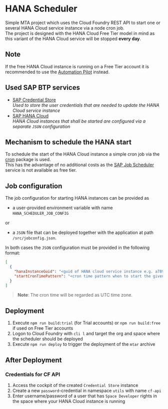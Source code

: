 # HANA Scheduler

Simple MTA project which uses the Cloud Foundry REST API to start one or several HANA Cloud service instance via a node cron job.  
The project is designed with the HANA Cloud Free Tier model in mind as this variant of the HANA Cloud service will be stopped **every day**.

## Note

If the free HANA Cloud instance is running on a Free Tier account it is recommended to use the [Automation Pilot](https://discovery-center.cloud.sap/serviceCatalog/automation-pilot?region=all) instead.

## Used SAP BTP services

- [SAP Credential Store](https://discovery-center.cloud.sap/serviceCatalog/credential-store?region=all)  
  *Used to store the user credentials that are needed to update the HANA Cloud service instance*
- [SAP HANA Cloud](https://discovery-center.cloud.sap/serviceCatalog/sap-hana-cloud?region=all&tab=feature)  
  *HANA Cloud instances that shall be started are configured via a separate `JSON` configuration*

## Mechanism to schedule the HANA start

To schedule the start of the HANA Cloud instance a simple cron job via the [cron](https://npmjs.org/cron) package is used.  
This has the advantage of no additional costs as the [SAP Job Scheduler](https://) service is not available as free tier.

## Job configuration

The job configuration for starting HANA instances can be provided as  

- a user-provided environment variable with name `HANA_SCHEDULER_JOB_CONFIG`

or

- a `JSON` file that can be deployed together with the application at path `/src/jobconfig.json`.

In both cases the `JSON` configuration must be provided in the following format:

```json
[
  {
    "hanaInstanceGuid": "<guid of HANA cloud service instance e.g. a789a432-0aac-42e3-a0cf-5a33a6a4e585>",
    "startCronTimePattern": "<cron time pattern when to start the given HANA instance - e.g. 0 0 7 * * *>"
  }
]
```

> **Note**: The cron time will be regarded as UTC time zone.

## Deployment

1. Execute `npm run build:trial` (for Trial accounts) or `npm run build:free` if used on Free Tier accounts
2. Logon to Cloud Foundry with `cli l` and target the org and space where the scheduler should be deployed
3. Execute `npm run deploy` to trigger the deployment of the `mtar` archive

## After Deployment

### Credentials for CF API

1. Access the cockpit of the created `Credential Store` instance
2. Create a new `password`-credential in namespace `utils` with name `cf-api`
3. Enter username/password of a user that has `Space Developer` rights in the space where your HANA Cloud instance is running
